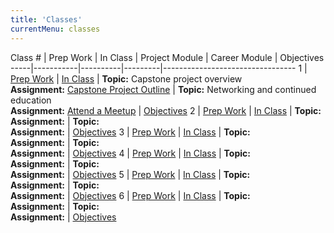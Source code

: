 ```yaml
---
title: 'Classes'
currentMenu: classes
---
```


Class # | Prep Work | In Class | Project Module | Career Module | Objectives
-----|-----------|----------|---------|---------------------------------
1 | [Prep Work](../class-prep/1/) | [In Class](../classes/1/) | **Topic:** Capstone project overview <br> **Assignment:** [Capstone Project Outline](../assignments/project-outline/) | **Topic:** Networking and continued education<br> **Assignment:** [Attend a Meetup](../assignments/meetup/) |  [Objectives](../objectives/#class-1)
2 | [Prep Work](../class-prep/2/) | [In Class](../classes/2/) | **Topic:** <br> **Assignment:** | **Topic:** <br> **Assignment:** |  [Objectives](../objectives/#class-2)
3 | [Prep Work](../class-prep/3/) | [In Class](../classes/3/) | **Topic:** <br> **Assignment:** | **Topic:** <br> **Assignment:** |  [Objectives](../objectives/#class-3)
4 | [Prep Work](../class-prep/4/) | [In Class](../classes/4/) | **Topic:** <br> **Assignment:** | **Topic:** <br> **Assignment:** |  [Objectives](../objectives/#class-4)
5 | [Prep Work](../class-prep/5/) | [In Class](../classes/5/) | **Topic:** <br> **Assignment:** | **Topic:** <br> **Assignment:** |  [Objectives](../objectives/#class-5)
6 | [Prep Work](../class-prep/6/) | [In Class](../classes/6/) | **Topic:** <br> **Assignment:** | **Topic:** <br> **Assignment:** |  [Objectives](../objectives/#class-6)